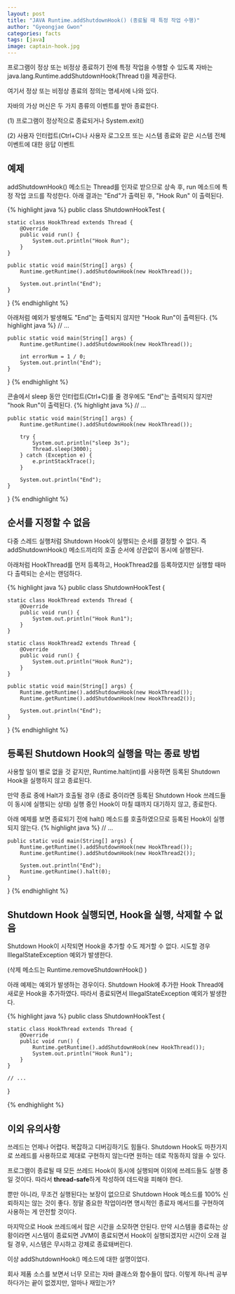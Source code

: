 ```yaml
---
layout: post
title: "JAVA Runtime.addShutdownHook() (종료될 때 특정 작업 수행)"
author: "Gyeongjae Gwon"
categories: facts
tags: [java]
image: captain-hook.jpg
---
```



프로그램이 정상 또는 비정상 종료하기 전에 특정 작업을 수행할 수 있도록 자바는 java.lang.Runtime.addShutdownHook(Thread t)을 제공한다.

여기서 정상 또는 비정상 종료의 정의는 명세서에 나와 있다.



자바의 가상 머신은 두 가지 종류의 이벤트를 받아 종료한다.

(1) 프로그램이 정상적으로 종료되거나 System.exit()

(2) 사용자 인터럽트(Ctrl+C)나 사용자 로그오프 또는 시스템 종료와 같은 시스템 전체 이벤트에 대한 응답 이벤트

## 예제

addShutdownHook() 메소드는 Thread를 인자로 받으므로 상속 후, run 메소드에 특정 작업 코드를 작성한다.
아래 결과는 "End"가 출력된 후, "Hook Run" 이 출력된다. 

{% highlight java %}
public class ShutdownHookTest {

	static class HookThread extends Thread {
		@Override
		public void run() {
			System.out.println("Hook Run");
		}
	}

	public static void main(String[] args) {
		Runtime.getRuntime().addShutdownHook(new HookThread());

		System.out.println("End");
	}
}
{% endhighlight %}

아래처럼 예외가 발생해도 "End"는 출력되지 않지만 "Hook Run"이 출력된다.
{% highlight java %}
	// ...
	
	public static void main(String[] args) {
		Runtime.getRuntime().addShutdownHook(new HookThread());
		
		int errorNum = 1 / 0;
		System.out.println("End");
	}
}
{% endhighlight %}


콘솔에서 sleep 동안 인터럽트(Ctrl+C)를 줄 경우에도 "End"는 출력되지 않지만 "hook Run"이 출력된다.
{% highlight java %}
	// ...
	
	public static void main(String[] args) {
		Runtime.getRuntime().addShutdownHook(new HookThread());

		try {
			System.out.println("sleep 3s");
			Thread.sleep(3000);
		} catch (Exception e) {
			e.printStackTrace();
		}

		System.out.println("End");
	}
}
{% endhighlight %}

## 순서를 지정할 수 없음

다중 스레드 실행처럼 Shutdown Hook이 실행되는 순서를 결정할 수 없다.
즉 addShutdownHook() 메소드끼리의 호출 순서에 상관없이 동시에 실행된다.

아래처럼 HookThread를 먼저 등록하고, HookThread2를 등록하였지만
실행할 때마다 출력되는 순서는 랜덤하다.

{% highlight java %}
public class ShutdownHookTest {

	static class HookThread extends Thread {
		@Override
		public void run() {
			System.out.println("Hook Run1");
		}
	}

	static class HookThread2 extends Thread {
		@Override
		public void run() {
			System.out.println("Hook Run2");
		}
	}

	public static void main(String[] args) {
		Runtime.getRuntime().addShutdownHook(new HookThread());
		Runtime.getRuntime().addShutdownHook(new HookThread2());

		System.out.println("End");
	}
}
{% endhighlight %}


## 등록된 Shutdown Hook의 실행을 막는 종료 방법

사용할 일이 별로 없을 것 같지만, Runtime.halt(int)를 사용하면 등록된 Shutdown Hook을 실행하지 않고 종료된다.

만약 종료 중에 Halt가 호출될 경우 (종료 중이라면 등록된 Shutdown Hook 쓰레드들이 동시에 실행되는 상태) 실행 중인 Hook이 마칠 떄까지
대기하지 않고, 종료한다.

아래 예제를 보면 종료되기 전에 halt() 메소드를 호출하였으므로 등록된 Hook이 실행되지 않는다.
{% highlight java %}
	// ...
	
	public static void main(String[] args) {
		Runtime.getRuntime().addShutdownHook(new HookThread());
		Runtime.getRuntime().addShutdownHook(new HookThread2());

		System.out.println("End");
		Runtime.getRuntime().halt(0);
	}
}
{% endhighlight %}

## Shutdown Hook 실행되면, Hook을 실행, 삭제할 수 없음

Shutdown Hook이 시작되면 Hook을 추가할 수도 제거할 수 없다. 시도할 경우 IllegalStateException 예외가 발생한다.

(삭제 메소드는 Runtime.removeShutdownHook() )

아래 예제는 예외가 발생하는 경우이다. Shutdown Hook에 추가한 Hook Thread에 새로운 Hook을 추가하였다.
따라서 종료되면서 IllegalStateException 예외가 발생한다.

{% highlight java %}
public class ShutdownHookTest {

	static class HookThread extends Thread {
		@Override
		public void run() {
			Runtime.getRuntime().addShutdownHook(new HookThread());
			System.out.println("Hook Run1");
		}
	}
	
	// ...

}

{% endhighlight %}


## 이외 유의사항

쓰레드는 언제나 어렵다. 복잡하고 디버깅하기도 힘들다. 
Shutdown Hook도 마찬가지로 쓰레드를 사용하므로 제대로 구현하지 않는다면 원하는 데로 작동하지 않을 수 있다.

프로그램이 종료될 때 모든 쓰레드 Hook이 동시에 실행되며 이외에 쓰레드들도 실행 중일 것이다. 따라서 **thread-safe**하게 작성하여 데드락을 피해야 한다.

뿐만 아니라, 무조건 실행된다는 보장이 없으므로 Shutdown Hook 메소드를 100% 신뢰하지는 않는 것이 좋다.
정말 중요한 작업이라면 명시적인 종료자 메서드를 구현하여 사용하는 게 안전할 것이다.

마지막으로 Hook 쓰레드에서 많은 시간을 소모하면 안된다. 만약 시스템을 종료하는 상황이라면
시스템이 종료되면 JVM이 종료되면서 Hook이 실행되겠지만 시간이 오래 걸릴 경우, 시스템은 무시하고 강제로 종료돼버린다.



이상 addShutdownHook() 메소드에 대한 설명이었다.

회사 제품 소스를 보면서 너무 모르는 자바 클래스와 함수들이 많다. 이렇게 하나씩 공부하다가는 끝이 없겠지만, 얼마나 재밌는가?


